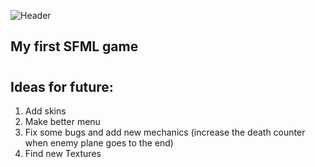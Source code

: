 ![Header](game.gif)

## __My first SFML game__

#

## __Ideas for future:__

1. Add skins
2. Make better menu
3. Fix some bugs and add new mechanics (increase the death counter when enemy plane goes to the end)
4. Find new Textures